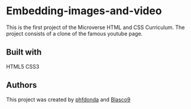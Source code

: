 # Embedding-images-and-video

This is the first project of the Microverse HTML and CSS Curriculum. The project consists of a clone of the famous youtube page.

## Built with
HTML5
CSS3

## Authors
This project was created by [phfdonda](https://github.com/phfdonda) and [Blasco9](https://github.com/Blasco9)
